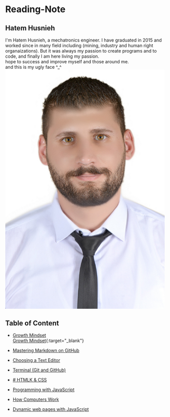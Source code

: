 # Reading-Note
## Hatem Husnieh  
I'm Hatem Husnieh, a mechatronics engineer. I have graduated in 2015 and worked since in many field including (mining, industry and human right organaizations). But it was always my passion to create programs and to code, and finally I am here living my passion.  
hope to success and improve myself and those around me.  
and this is my ugly face ^_^
![Me !!!](mini-ProPic.jpeg)  

## Table of Content
* [Growth Mindset](https://hatemhusnieh.github.io/Reading-Note/read0)  
[Growth Mindset](https://hatemhusnieh.github.io/Reading-Note/read0){:target="_blank"}
* [Mastering Markdown on GitHub](https://hatemhusnieh.github.io/Reading-Note/read01)  

* [Choosing a Text Editor](https://hatemhusnieh.github.io/Reading-Note/read02)  

* [Terminal (Git and GitHub)](https://hatemhusnieh.github.io/Reading-Note/read03)  

* [# HTMLK & CSS](https://hatemhusnieh.github.io/Reading-Note/read04)  

* [Programming with JavaScript  ](https://hatemhusnieh.github.io/Reading-Note/Programming%20with%20JavaScript)  

* [How Computers Work](https://hatemhusnieh.github.io/Reading-Note/How-Computers-Work)  

* [Dynamic web pages with JavaScript](https://hatemhusnieh.github.io/Reading-Note/Daynamic.web.pages)  
